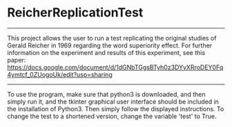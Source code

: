 # ReicherReplicationTest
***
This project allows the user to run a test replicating the original studies of Gerald Reicher in 1969 regarding the word superiority effect. For further information on the experiment and results of this experiment, see this paper:  https://docs.google.com/document/d/1dGNbTGgsBTyh0z3DYvXRroDEY0Fq4ymtcf_0ZUogoUk/edit?usp=sharing
***
To use the program, make sure that python3 is downloaded, and then simply run it, and the tkinter graphical user interface should be included in the installation of Python3. Then simply follow the displayed instructions. To change the test to a shortened version, change the variable 'test' to True.

